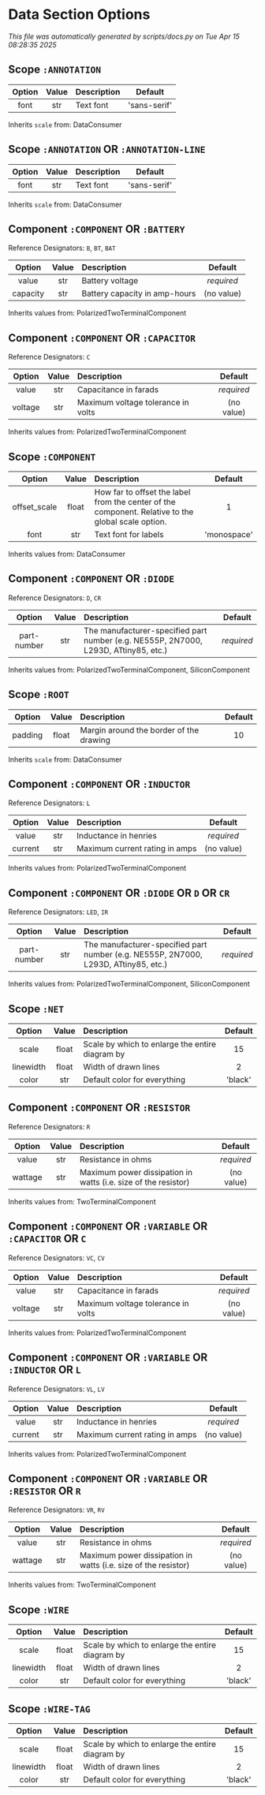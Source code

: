 # Data Section Options

<!-- markdownlint-disable no-emphasis-as-heading -->
*This file was automatically generated by scripts/docs.py on Tue Apr 15 08:28:35 2025*

## Scope `:ANNOTATION`

| Option | Value | Description | Default |
|:------:|:-----:|:------------|:-------:|
| font | str | Text font | 'sans-serif' |

Inherits `scale` from: DataConsumer

## Scope `:ANNOTATION` OR `:ANNOTATION-LINE`

| Option | Value | Description | Default |
|:------:|:-----:|:------------|:-------:|
| font | str | Text font | 'sans-serif' |

Inherits `scale` from: DataConsumer

## Component `:COMPONENT` OR `:BATTERY`

Reference Designators: `B`, `BT`, `BAT`

| Option | Value | Description | Default |
|:------:|:-----:|:------------|:-------:|
| value | str | Battery voltage | *required* |
| capacity | str | Battery capacity in amp-hours | (no value) |

Inherits values from: PolarizedTwoTerminalComponent

## Component `:COMPONENT` OR `:CAPACITOR`

Reference Designators: `C`

| Option | Value | Description | Default |
|:------:|:-----:|:------------|:-------:|
| value | str | Capacitance in farads | *required* |
| voltage | str | Maximum voltage tolerance in volts | (no value) |

Inherits values from: PolarizedTwoTerminalComponent

## Scope `:COMPONENT`

| Option | Value | Description | Default |
|:------:|:-----:|:------------|:-------:|
| offset_scale | float | How far to offset the label from the center of the component. Relative to the global scale option. | 1 |
| font | str | Text font for labels | 'monospace' |

Inherits values from: DataConsumer

## Component `:COMPONENT` OR `:DIODE`

Reference Designators: `D`, `CR`

| Option | Value | Description | Default |
|:------:|:-----:|:------------|:-------:|
| part-number | str | The manufacturer-specified part number (e.g. NE555P, 2N7000, L293D, ATtiny85, etc.) | *required* |

Inherits values from: PolarizedTwoTerminalComponent, SiliconComponent

## Scope `:ROOT`

| Option | Value | Description | Default |
|:------:|:-----:|:------------|:-------:|
| padding | float | Margin around the border of the drawing | 10 |

Inherits `scale` from: DataConsumer

## Component `:COMPONENT` OR `:INDUCTOR`

Reference Designators: `L`

| Option | Value | Description | Default |
|:------:|:-----:|:------------|:-------:|
| value | str | Inductance in henries | *required* |
| current | str | Maximum current rating in amps | (no value) |

Inherits values from: PolarizedTwoTerminalComponent

## Component `:COMPONENT` OR `:DIODE` OR `D` OR `CR`

Reference Designators: `LED`, `IR`

| Option | Value | Description | Default |
|:------:|:-----:|:------------|:-------:|
| part-number | str | The manufacturer-specified part number (e.g. NE555P, 2N7000, L293D, ATtiny85, etc.) | *required* |

Inherits values from: PolarizedTwoTerminalComponent, SiliconComponent

## Scope `:NET`

| Option | Value | Description | Default |
|:------:|:-----:|:------------|:-------:|
| scale | float | Scale by which to enlarge the entire diagram by | 15 |
| linewidth | float | Width of drawn lines | 2 |
| color | str | Default color for everything | 'black' |

## Component `:COMPONENT` OR `:RESISTOR`

Reference Designators: `R`

| Option | Value | Description | Default |
|:------:|:-----:|:------------|:-------:|
| value | str | Resistance in ohms | *required* |
| wattage | str | Maximum power dissipation in watts (i.e. size of the resistor) | (no value) |

Inherits values from: TwoTerminalComponent

## Component `:COMPONENT` OR `:VARIABLE` OR `:CAPACITOR` OR `C`

Reference Designators: `VC`, `CV`

| Option | Value | Description | Default |
|:------:|:-----:|:------------|:-------:|
| value | str | Capacitance in farads | *required* |
| voltage | str | Maximum voltage tolerance in volts | (no value) |

Inherits values from: PolarizedTwoTerminalComponent

## Component `:COMPONENT` OR `:VARIABLE` OR `:INDUCTOR` OR `L`

Reference Designators: `VL`, `LV`

| Option | Value | Description | Default |
|:------:|:-----:|:------------|:-------:|
| value | str | Inductance in henries | *required* |
| current | str | Maximum current rating in amps | (no value) |

Inherits values from: PolarizedTwoTerminalComponent

## Component `:COMPONENT` OR `:VARIABLE` OR `:RESISTOR` OR `R`

Reference Designators: `VR`, `RV`

| Option | Value | Description | Default |
|:------:|:-----:|:------------|:-------:|
| value | str | Resistance in ohms | *required* |
| wattage | str | Maximum power dissipation in watts (i.e. size of the resistor) | (no value) |

Inherits values from: TwoTerminalComponent

## Scope `:WIRE`

| Option | Value | Description | Default |
|:------:|:-----:|:------------|:-------:|
| scale | float | Scale by which to enlarge the entire diagram by | 15 |
| linewidth | float | Width of drawn lines | 2 |
| color | str | Default color for everything | 'black' |

## Scope `:WIRE-TAG`

| Option | Value | Description | Default |
|:------:|:-----:|:------------|:-------:|
| scale | float | Scale by which to enlarge the entire diagram by | 15 |
| linewidth | float | Width of drawn lines | 2 |
| color | str | Default color for everything | 'black' |
